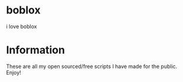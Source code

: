 # boblox
i love boblox


# Information
These are all my open sourced/free scripts I have made for the public. Enjoy!
